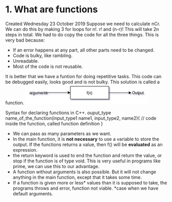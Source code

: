 # 1. What are functions
Created Wednesday 23 October 2019
Suppose we need to calculate nCr. We can do this by making 3 for loops for n!. r! and (n-r)!
This will take 2n steps in total.  We had to do copy the code for all the three things.
This is very bad because:

* If an error happens at any part, all other parts need to be changed. 
* Code is bulky, like rambling.
* Unreadable.
* Most of the code is not reusable.

It is better that we have a funtion for doing repetitive tasks. This code can be debugged easily, looks good and is not bulky.
This solution is called a function.
![](1._What_are_functions/dr_sample.jpg) 

Syntax for declaring functions in C++.
ouput_type name_of_the_function(input_type1 name1, input_type2, name2){
// code inside the function, called function definition
}

* We can pass as many parameters as we want.
* In the main function, it is **not necessary** to use a variable to store the output. If the functions returns a value, then f() will be **evaluated** as an expression.  
* the return keyword is used to end the function and return the value, or stop if the function is of type void. This is very useful in programs like prime, we can use this to our advantage.
* A function without arguments is also possible. But it will not change anything in the main function, except that it takes some time.
* If a function is given more or less* values than it is supposed to take, the programs throws and error, function not viable. *case when we have default arguments. 


